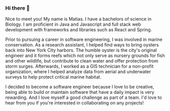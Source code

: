 ### Hi there 👋

Nice to meet you! My name is Matias. I have a bachelors of science in Biology. I am proficient in Java and Javascript and full stack web development with frameworks and libraries such as React and Spring.

Prior to pursuing a career in software engineering, I was involved in marine conservation. As a research assistant, I helped find ways to bring oysters back into New York City harbors. The humble oyster is the city's original engineer and it forms reefs which not only serve as nursery grounds for fish and other wildlife, but contribute to clean water and offer protection from storm surges.  Afterwards, I worked as a GIS technician for a non-profit organization, where I helped analyze data from aerial and underwater surveys to help protect critical marine habitat.

I decided to become a software engineer because I love to be creative, being able to build or maintain software that have a daily impact is very rewarding. And I love myself a good challenge as part of a team.  I'd love to hear from you if you're interested in collaborating on any projects!

<!--
**MatiasTong/MatiasTong** is a ✨ _special_ ✨ repository because its `README.md` (this file) appears on your GitHub profile.

Here are some ideas to get you started:

- 🔭 I’m currently working on ...
- 🌱 I’m currently learning ...
- 👯 I’m looking to collaborate on ...
- 🤔 I’m looking for help with ...
- 💬 Ask me about ...
- 📫 How to reach me: ...
- 😄 Pronouns: ...
- ⚡ Fun fact: ...
-->
